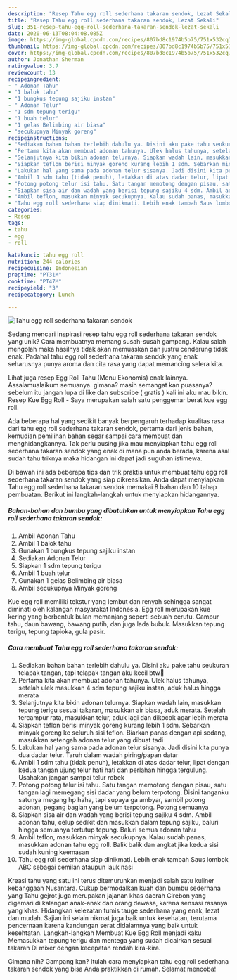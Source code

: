 ```yaml
---
description: "Resep Tahu egg roll sederhana takaran sendok, Lezat Sekali"
title: "Resep Tahu egg roll sederhana takaran sendok, Lezat Sekali"
slug: 351-resep-tahu-egg-roll-sederhana-takaran-sendok-lezat-sekali
date: 2020-06-13T08:04:08.085Z
image: https://img-global.cpcdn.com/recipes/807bd8c1974b5b75/751x532cq70/tahu-egg-roll-sederhana-takaran-sendok-foto-resep-utama.jpg
thumbnail: https://img-global.cpcdn.com/recipes/807bd8c1974b5b75/751x532cq70/tahu-egg-roll-sederhana-takaran-sendok-foto-resep-utama.jpg
cover: https://img-global.cpcdn.com/recipes/807bd8c1974b5b75/751x532cq70/tahu-egg-roll-sederhana-takaran-sendok-foto-resep-utama.jpg
author: Jonathan Sherman
ratingvalue: 3.7
reviewcount: 13
recipeingredient:
- " Adonan Tahu"
- "1 balok tahu"
- "1 bungkus tepung sajiku instan"
- " Adonan Telur"
- "1 sdm tepung terigu"
- "1 buah telur"
- "1 gelas Belimbing air biasa"
- "secukupnya Minyak goreng"
recipeinstructions:
- "Sediakan bahan bahan terlebih dahulu ya. Disini aku pake tahu seukuran telapak tangan, tapi telapak tangan aku kecil btw🤭"
- "Pertama kita akan membuat adonan tahunya. Ulek halus tahunya, setelah ulek masukkan 4 sdm tepung sajiku instan, aduk halus hingga merata"
- "Selanjutnya kita bikin adonan telurnya. Siapkan wadah lain, masukkan tepung terigu sesuai takaran, masukkan air biasa, aduk merata. Setelah tercampur rata, masukkan telur, aduk lagi dan dikocok agar lebih merata"
- "Siapkan teflon berisi minyak goreng kurang lebih 1 sdm. Sebarkan minyak goreng ke seluruh sisi teflon. Biarkan panas dengan api sedang, masukkan setengah adonan telur yang dibuat tadi"
- "Lakukan hal yang sama pada adonan telur sisanya. Jadi disini kita punya dua dadar telur. Taruh dalam wadah piring/papan datar"
- "Ambil 1 sdm tahu (tidak penuh), letakkan di atas dadar telur, lipat dengan kedua tangan ujung telur hati hati dan perlahan hingga tergulung. Usahakan jangan sampai telur robek"
- "Potong potong telur isi tahu. Satu tangan memotong dengan pisau, satu tangan lagi memegang sisi dadar yang belum terpotong. Disini tanganku satunya megang hp haha, tapi supaya ga ambyar, sambil potong adonan, pegang bagian yang belum terpotong. Potong semuanya"
- "Siapkan sisa air dan wadah yang berisi tepung sajiku 4 sdm. Ambil adonan tahu, celup sedikit dan masukkan dalam tepung sajiku, baluri hingga semuanya tertutup tepung. Baluri semua adonan tahu"
- "Ambil teflon, masukkan minyak secukupnya. Kalau sudah panas, masukkan adonan tahu egg roll. Balik balik dan angkat jika kedua sisi sudah kuning keemasan"
- "Tahu egg roll sederhana siap dinikmati. Lebih enak tambah Saus lombok ABC sebagai cemilan ataupun lauk nasi"
categories:
- Resep
tags:
- tahu
- egg
- roll

katakunci: tahu egg roll 
nutrition: 244 calories
recipecuisine: Indonesian
preptime: "PT31M"
cooktime: "PT47M"
recipeyield: "3"
recipecategory: Lunch

---
```



![Tahu egg roll sederhana takaran sendok](https://img-global.cpcdn.com/recipes/807bd8c1974b5b75/751x532cq70/tahu-egg-roll-sederhana-takaran-sendok-foto-resep-utama.jpg)

Sedang mencari inspirasi resep tahu egg roll sederhana takaran sendok yang unik? Cara membuatnya memang susah-susah gampang. Kalau salah mengolah maka hasilnya tidak akan memuaskan dan justru cenderung tidak enak. Padahal tahu egg roll sederhana takaran sendok yang enak seharusnya punya aroma dan cita rasa yang dapat memancing selera kita.

Lihat juga resep Egg Roll Tahu (Menu Ekonomis) enak lainnya. Assalamualaikum semuanya. gimana? masih semangat kan puasanya? sebelum itu jangan lupa di like dan subscribe ( gratis ) kali ini aku mau bikin. Resep Kue Egg Roll - Saya merupakan salah satu penggemar berat kue egg roll.

Ada beberapa hal yang sedikit banyak berpengaruh terhadap kualitas rasa dari tahu egg roll sederhana takaran sendok, pertama dari jenis bahan, kemudian pemilihan bahan segar sampai cara membuat dan menghidangkannya. Tak perlu pusing jika mau menyiapkan tahu egg roll sederhana takaran sendok yang enak di mana pun anda berada, karena asal sudah tahu triknya maka hidangan ini dapat jadi suguhan istimewa.


Di bawah ini ada beberapa tips dan trik praktis untuk membuat tahu egg roll sederhana takaran sendok yang siap dikreasikan. Anda dapat menyiapkan Tahu egg roll sederhana takaran sendok memakai 8 bahan dan 10 tahap pembuatan. Berikut ini langkah-langkah untuk menyiapkan hidangannya.

<!--inarticleads1-->

##### Bahan-bahan dan bumbu yang dibutuhkan untuk menyiapkan Tahu egg roll sederhana takaran sendok:

1. Ambil  Adonan Tahu
1. Ambil 1 balok tahu
1. Gunakan 1 bungkus tepung sajiku instan
1. Sediakan  Adonan Telur
1. Siapkan 1 sdm tepung terigu
1. Ambil 1 buah telur
1. Gunakan 1 gelas Belimbing air biasa
1. Ambil secukupnya Minyak goreng


Kue egg roll memiliki tekstur yang lembut dan renyah sehingga sangat diminati oleh kalangan masyarakat Indonesia. Egg roll merupakan kue kering yang berbentuk bulan memanjang seperti sebuah cerutu. Campur tahu, daun bawang, bawang putih, dan juga lada bubuk. Masukkan tepung terigu, tepung tapioka, gula pasir. 

<!--inarticleads2-->

##### Cara membuat Tahu egg roll sederhana takaran sendok:

1. Sediakan bahan bahan terlebih dahulu ya. Disini aku pake tahu seukuran telapak tangan, tapi telapak tangan aku kecil btw🤭
1. Pertama kita akan membuat adonan tahunya. Ulek halus tahunya, setelah ulek masukkan 4 sdm tepung sajiku instan, aduk halus hingga merata
1. Selanjutnya kita bikin adonan telurnya. Siapkan wadah lain, masukkan tepung terigu sesuai takaran, masukkan air biasa, aduk merata. Setelah tercampur rata, masukkan telur, aduk lagi dan dikocok agar lebih merata
1. Siapkan teflon berisi minyak goreng kurang lebih 1 sdm. Sebarkan minyak goreng ke seluruh sisi teflon. Biarkan panas dengan api sedang, masukkan setengah adonan telur yang dibuat tadi
1. Lakukan hal yang sama pada adonan telur sisanya. Jadi disini kita punya dua dadar telur. Taruh dalam wadah piring/papan datar
1. Ambil 1 sdm tahu (tidak penuh), letakkan di atas dadar telur, lipat dengan kedua tangan ujung telur hati hati dan perlahan hingga tergulung. Usahakan jangan sampai telur robek
1. Potong potong telur isi tahu. Satu tangan memotong dengan pisau, satu tangan lagi memegang sisi dadar yang belum terpotong. Disini tanganku satunya megang hp haha, tapi supaya ga ambyar, sambil potong adonan, pegang bagian yang belum terpotong. Potong semuanya
1. Siapkan sisa air dan wadah yang berisi tepung sajiku 4 sdm. Ambil adonan tahu, celup sedikit dan masukkan dalam tepung sajiku, baluri hingga semuanya tertutup tepung. Baluri semua adonan tahu
1. Ambil teflon, masukkan minyak secukupnya. Kalau sudah panas, masukkan adonan tahu egg roll. Balik balik dan angkat jika kedua sisi sudah kuning keemasan
1. Tahu egg roll sederhana siap dinikmati. Lebih enak tambah Saus lombok ABC sebagai cemilan ataupun lauk nasi


Kreasi tahu yang satu ini terus ditemurunkan menjadi salah satu kuliner kebanggaan Nusantara. Cukup bermodalkan kuah dan bumbu sederhana yang Tahu gejrot juga merupakan jajanan khas daerah Cirebon yang digemari di kalangan anak-anak dan orang dewasa, karena sensasi rasanya yang khas. Hidangkan kelezatan tumis tauge sederhana yang enak, lezat dan mudah. Sajian ini selain nikmat juga baik untuk kesehatan, terutama pencernaan karena kandungan serat didalamnya yang baik untuk kesehtatan. Langkah-langkah Membuat Kue Egg Roll menjadi kaku Memasukkan tepung terigu dan mentega yang sudah dicairkan sesuai takaran Di mixer dengan kecepatan rendah kira-kira. 

Gimana nih? Gampang kan? Itulah cara menyiapkan tahu egg roll sederhana takaran sendok yang bisa Anda praktikkan di rumah. Selamat mencoba!
